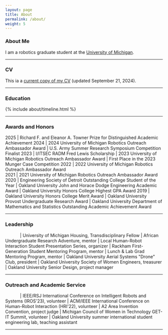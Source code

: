 ```yaml
---
layout: page
title: About
permalink: /about/
weight: 5
---
```


### About Me

I am a robotics graduate student at the [University of Michigan](https://umich.edu/).

---

### CV

This ia a [current copy of my CV](https://drive.google.com/file/d/1ojE5LlqVza866FIK1fROpDwwOCYLnuF-/view?usp=sharing) (updated September 21, 2024).

---


### Education

<!--
{% capture carousel_images %}
../assets/img/profile.jpg
https://i.pinimg.com/originals/08/e7/ec/08e7ec0f84233b37ac26e920bc60ec57.gif
{% endcapture %}
{% include elements/carousel.html %}

<div class="row">
{% include about/skills.html title="Programming Skills" source=site.data.programming-skills %}
{% include about/skills.html title="Other Skills" source=site.data.other-skills %}
</div>
-->
<div class="row">
{% include about/timeline.html %}
</div>

---

### Awards and Honors

<style>
td, th {
   border: none!important;
}
</style>

2025       | Richard F. and Eleanor A. Towner Prize for Distinguished Academic Achievement
2024       | 2024 University of Michigan Robotics Outreach Ambassador Award
           | U.S. Army Summer Research Symposium Competition Finalist
2023       | I/ITSEC RADM Fred Lewis Scholarship
           | 2023 University of Michigan Robotics Outreach Ambassador Award
           | First Place in the 2023 Munger Case Competition
2022       | 2022 University of Michigan Robotics Outreach Ambassador Award  
2021       | 2021 University of Michigan Robotics Outreach Ambassador Award  
2020       | Engineering Society of Detroit Outstanding College Student of the Year
           | Oakland University John and Horace Dodge Engineering Academic Award
           | Oakland University Honors College Highest GPA Award
2019       | Oakland University Honors College Merit Award
           | Oakland University Provost Undergraduate Research Award
           | Oakland University Department of Mathematics and Statistics Outstanding Academic Achievement Award

---

### Leadership

<style>
td, th {
   border: none!important;
}
</style>

  &nbsp; &nbsp; &nbsp; &nbsp; &nbsp; &nbsp;         | University of Michigan Housing, Transdisciplinary Fellow
           | African Undergraduate Research Adventure, mentor
           | Local Human-Robot Interaction Student Presentation Series, organizer
           | Rackham First-Generation Student Mentoring Program, mentor
           | Lunch & Lab Grad Mentoring Program, mentor
           | Oakland University Aerial Systems "Drone" Club, president
           | Oakland University Society of Women Engineers, treasurer
           | Oakland University Senior Design, project manager

---

### Outreach and Academic Service

<style>
td, th {
   border: none!important;
}
</style>

 &nbsp; &nbsp; &nbsp; &nbsp; &nbsp; &nbsp;          | IEEE/RSJ International Conference on Intelligent Robots and Systems (IROS'23), volunteer
           | ACM/IEEE International Conference on Human-Robot Interaction (HRI'22), volunteer
           | A2 Area Invention Convention, project judge
           | Michigan Council of Women in Technology GET-IT Summit, volunteer
           | Oakland University summer international student engineering lab, teaching assistant

---
